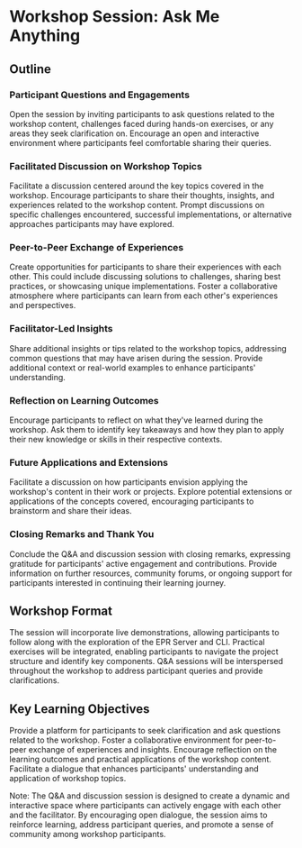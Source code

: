 # Workshop Session: Ask Me Anything

## Outline

### Participant Questions and Engagements

Open the session by inviting participants to ask questions related to the
workshop content, challenges faced during hands-on exercises, or any areas they
seek clarification on. Encourage an open and interactive environment where
participants feel comfortable sharing their queries.

### Facilitated Discussion on Workshop Topics

Facilitate a discussion centered around the key topics covered in the workshop.
Encourage participants to share their thoughts, insights, and experiences
related to the workshop content. Prompt discussions on specific challenges
encountered, successful implementations, or alternative approaches participants
may have explored.

### Peer-to-Peer Exchange of Experiences

Create opportunities for participants to share their experiences with each
other. This could include discussing solutions to challenges, sharing best
practices, or showcasing unique implementations. Foster a collaborative
atmosphere where participants can learn from each other's experiences and
perspectives.

### Facilitator-Led Insights

Share additional insights or tips related to the workshop topics, addressing
common questions that may have arisen during the session. Provide additional
context or real-world examples to enhance participants' understanding.

### Reflection on Learning Outcomes

Encourage participants to reflect on what they've learned during the workshop.
Ask them to identify key takeaways and how they plan to apply their new
knowledge or skills in their respective contexts.

### Future Applications and Extensions

Facilitate a discussion on how participants envision applying the workshop's
content in their work or projects. Explore potential extensions or applications
of the concepts covered, encouraging participants to brainstorm and share their
ideas.

### Closing Remarks and Thank You

Conclude the Q&A and discussion session with closing remarks, expressing
gratitude for participants' active engagement and contributions. Provide
information on further resources, community forums, or ongoing support for
participants interested in continuing their learning journey.

## Workshop Format

The session will incorporate live demonstrations, allowing participants to
follow along with the exploration of the EPR Server and CLI. Practical exercises
will be integrated, enabling participants to navigate the project structure and
identify key components. Q&A sessions will be interspersed throughout the
workshop to address participant queries and provide clarifications.

## Key Learning Objectives

Provide a platform for participants to seek clarification and ask questions
related to the workshop. Foster a collaborative environment for peer-to-peer
exchange of experiences and insights. Encourage reflection on the learning
outcomes and practical applications of the workshop content. Facilitate a
dialogue that enhances participants' understanding and application of workshop
topics.

Note: The Q&A and discussion session is designed to create a dynamic and
interactive space where participants can actively engage with each other and the
facilitator. By encouraging open dialogue, the session aims to reinforce
learning, address participant queries, and promote a sense of community among
workshop participants.
